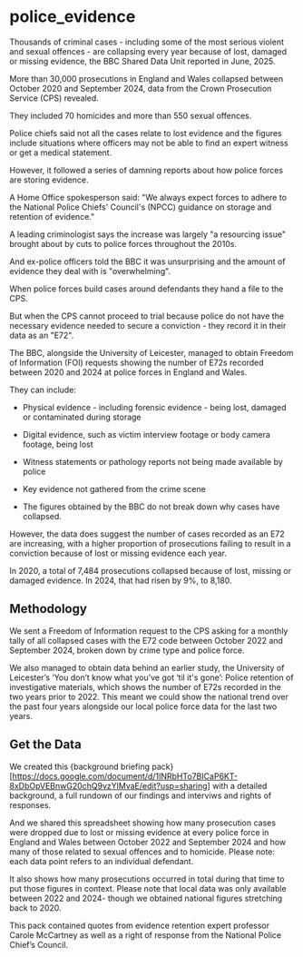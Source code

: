 # police_evidence
Thousands of criminal cases - including some of the most serious violent and sexual offences - are collapsing every year because of lost, damaged or missing evidence, the BBC Shared Data Unit reported in June, 2025.

More than 30,000 prosecutions in England and Wales collapsed between October 2020 and September 2024, data from the Crown Prosecution Service (CPS) revealed.

They included 70 homicides and more than 550 sexual offences.

Police chiefs said not all the cases relate to lost evidence and the figures include situations where officers may not be able to find an expert witness or get a medical statement.

However, it followed a series of damning reports about how police forces are storing evidence.

A Home Office spokesperson said: "We always expect forces to adhere to the National Police Chiefs' Council's (NPCC) guidance on storage and retention of evidence."

A leading criminologist says the increase was largely "a resourcing issue" brought about by cuts to police forces throughout the 2010s.

And ex-police officers told the BBC it was unsurprising and the amount of evidence they deal with is "overwhelming".

When police forces build cases around defendants they hand a file to the CPS.

But when the CPS cannot proceed to trial because police do not have the necessary evidence needed to secure a conviction - they record it in their data as an "E72".

The BBC, alongside the University of Leicester, managed to obtain Freedom of Information (FOI) requests showing the number of E72s recorded between 2020 and 2024 at police forces in England and Wales.

They can include:

* Physical evidence - including forensic evidence - being lost, damaged or contaminated during storage

* Digital evidence, such as victim interview footage or body camera footage, being lost

* Witness statements or pathology reports not being made available by police

* Key evidence not gathered from the crime scene

* The figures obtained by the BBC do not break down why cases have collapsed.

However, the data does suggest the number of cases recorded as an E72 are increasing, with a higher proportion of prosecutions failing to result in a conviction because of lost or missing evidence each year.

In 2020, a total of 7,484 prosecutions collapsed because of lost, missing or damaged evidence. In 2024, that had risen by 9%, to 8,180.

## Methodology

We sent a Freedom of Information request to the CPS asking for a monthly tally of all collapsed cases with the E72 code between October 2022 and September 2024, broken down by crime type and police force.

We also managed to obtain data behind an earlier study, the University of Leicester’s ‘You don’t know what you’ve got ‘til it's gone’: Police retention of investigative materials, which shows the number of E72s recorded in the two years prior to 2022. This meant we could show the national trend over the past four years alongside our local police force data for the last two years.

## Get the Data

We created this {background briefing pack}[https://docs.google.com/document/d/1INRbHTo7BICaP6KT-8xDbOpVEBnwG20chQ9vzYlMvaE/edit?usp=sharing] with a detailed background, a full rundown of our findings and interviws and rights of responses.

And we shared this spreadsheet showing how many prosecution cases were dropped due to lost or missing evidence at every police force in England and Wales between October 2022 and September 2024 and how many of those related to sexual offences and to homicide. Please note: each data point refers to an individual defendant.

It also shows how many prosecutions occurred in total during that time to put those figures in context. Please note that local data was only available between 2022 and 2024- though we obtained national figures stretching back to 2020.

This pack contained quotes from evidence retention expert professor Carole McCartney as well as a right of response from the National Police Chief’s Council.  


